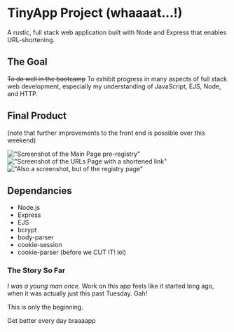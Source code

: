 # TinyApp Project (whaaaat...!)

A rustic, full stack web application built with Node and Express that enables URL-shortening.

## The Goal

~~To do well in the bootcamp~~ To exhibit progress in many aspects of full stack web development, especially my understanding of JavaScript, EJS, Node, and HTTP.

## Final Product

(note that further improvements to the front end is possible over this weekend)

!["Screenshot of the Main Page pre-registry"](https://github.com/carlojavier/project_week2/blob/master/TinyApp_MainURLsPage.png?raw=true)
!["Screenshot of the URLs Page with a shortened link"](https://github.com/carlojavier/project_week2/blob/master/TinyApp_ShortLink.png?raw=true)
!["Also a screenshot, but of the registry page"](https://github.com/carlojavier/project_week2/blob/master/TinyApp_RegistryPage.png?raw=true)

## Dependancies

- Node.js
- Express
- EJS
- bcrypt
- body-parser
- cookie-session
- cookie-parser (before we CUT IT! lol)

### The Story So Far

_I was a young man once._ Work on this app feels like it started long ago, when it was actually just this past Tuesday. Gah!

This is only the beginning.

Get better every day braaaapp